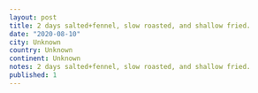 ```yaml
---
layout: post
title: 2 days salted+fennel, slow roasted, and shallow fried.
date: "2020-08-10"
city: Unknown
country: Unknown
continent: Unknown
notes: 2 days salted+fennel, slow roasted, and shallow fried.
published: 1
---
```


